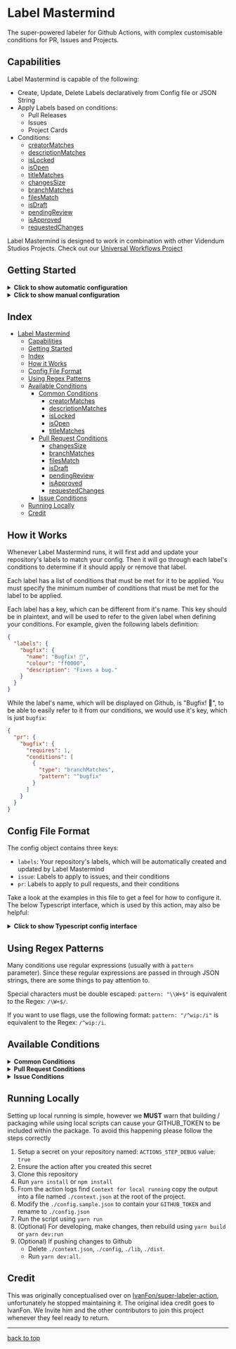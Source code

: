 # Label Mastermind

The super-powered labeler for Github Actions, with complex customisable conditions for PR, Issues and Projects.

## Capabilities

Label Mastermind is capable of the following:

- Create, Update, Delete Labels declaratively from Config file or JSON String
- Apply Labels based on conditions:
  - Pull Releases
  - Issues
  - Project Cards
- Conditions:
  - [creatorMatches](#creatormatches)
  - [descriptionMatches](#descriptionmatches)
  - [isLocked](#islocked)
  - [isOpen](#isopen)
  - [titleMatches](#titlematches)
  - [changesSize](#changessize)
  - [branchMatches](#branchmatches)
  - [filesMatch](#filesmatch)
  - [isDraft](#isdraft)
  - [pendingReview](#pendingreview)
  - [isApproved](#isapproved)
  - [requestedChanges](#requestedchanges)

Label Mastermind is designed to work in combination with other Videndum Studios Projects. Check out our [Universal Workflows Project](https://github.com/Videndum/Universal-GitAction-Workflows)

## Getting Started

<details>
  <summary><b>Click to show automatic configuration</b></summary>

The quickest way to get started with Label Mastermind is through our [Universal Workflows Project](https://github.com/Videndum/Universal-GitAction-Workflows)'s automatic installer.

**THIS IS UNDER CONSTRUCTION. PLEASE USE MANUAL CONFIGURATION**

</details>

<details>
  <summary><b>Click to show manual configuration</b></summary>
Create a new Github Actions workflow at `.github/workflows/label.yml`:

_Note: `actions/checkout` must be run first so that the labeler action can find your config file._

```yaml
on:
  issues: [opened, edited, closed, reopened]
  pull_request:
    types: [opened, edited, closed, reopened, ready_for_review, synchronize]

jobs:
  label:
    runs-on: ubuntu-latest
    name: Label issues and pull requests
    steps:
      - uses: actions/checkout@v2
      - uses: Videndum/label-mastermind@latest
        with:
          github-token: '${{ secrets.GITHUB_TOKEN }}'
```

Now create the labeler config file at `.github/labels.json`:

```json
{
  "labels": {
    "example": {
      "name": "example",
      "colour": "#00ff00",
      "description": "Example label"
    }
  },
  "issue": {
    "example": {
      "requires": 2,
      "conditions": [
        {
          "type": "titleMatches",
          "pattern": "example"
        },
        {
          "type": "isOpen"
        }
      ]
    }
  },
  "pr": {
    "example": {
      "requires": 1,
      "conditions": [
        {
          "type": "isDraft",
          "value": false
        }
      ]
    }
  },
  "skip_labeling": true,
  "delete_labels": true
}
```

Be sure that Github Actions is enabled for in your repository's settings. Label Mastermind will now run on your issues and pull requests.

</details>

## Index

- [Label Mastermind](#label-mastermind)
  - [Capabilities](#capabilities)
  - [Getting Started](#getting-started)
  - [Index](#index)
  - [How it Works](#how-it-works)
  - [Config File Format](#config-file-format)
  - [Using Regex Patterns](#using-regex-patterns)
  - [Available Conditions](#available-conditions)
    - [Common Conditions](#common-conditions)
      - [creatorMatches](#creatormatches)
      - [descriptionMatches](#descriptionmatches)
      - [isLocked](#islocked)
      - [isOpen](#isopen)
      - [titleMatches](#titlematches)
    - [Pull Request Conditions](#pull-request-conditions)
      - [changesSize](#changessize)
      - [branchMatches](#branchmatches)
      - [filesMatch](#filesmatch)
      - [isDraft](#isdraft)
      - [pendingReview](#pendingreview)
      - [isApproved](#isapproved)
      - [requestedChanges](#requestedchanges)
    - [Issue Conditions](#issue-conditions)
  - [Running Locally](#running-locally)
  - [Credit](#credit)

## How it Works

Whenever Label Mastermind runs, it will first add and update your repository's labels to match your config. Then it will go through each label's conditions to determine if it should apply or remove that label.

Each label has a list of conditions that must be met for it to be applied. You must specify the minimum number of conditions that must be met for the label to be applied.

Each label has a key, which can be different from it's name. This key should be in plaintext, and will be used to refer to the given label when defining your conditions. For example, given the following labels definition:

```json
{
  "labels": {
    "bugfix": {
      "name": "Bugfix! 🎉",
      "colour": "ff0000",
      "description": "Fixes a bug."
    }
  }
}
```

While the label's name, which will be displayed on Github, is "Bugfix! 🎉", to be able to easily refer to it from our conditions, we would use it's key, which is just `bugfix`:

```json
{
  "pr": {
    "bugfix": {
      "requires": 1,
      "conditions": [
        {
          "type": "branchMatches",
          "pattern": "^bugfix"
        }
      ]
    }
  }
}
```

## Config File Format

The config object contains three keys:

- `labels`: Your repository's labels, which will be automatically created and updated by Label Mastermind
- `issue`: Labels to apply to issues, and their conditions
- `pr`: Labels to apply to pull requests, and their conditions

Take a look at the examples in this file to get a feel for how to configure it. The below Typescript interface, which is used by this action, may also be helpful:

<details>
  <summary><b>Click to show Typescript config interface</b></summary>

```ts
interface Config {
  labels: {
    [key: string]: {
      name: string
      colour: string
      description: string
    }
  }
  issue: {
    [key: string]: {
      requires: number
      conditions: IssueCondition[]
    }
  }
  pr: {
    [key: string]: {
      requires: number
      conditions: PRCondition[]
    }
  }
  skip_labeling: string
  delete_labels: boolean
}
```

</details>

## Using Regex Patterns

Many conditions use regular expressions (usually with a `pattern` parameter).
Since these regular expressions are passed in through JSON strings, there are
some things to pay attention to.

Special characters must be double escaped: `pattern: "\\W+$"` is equivalent to the Regex: `/\W+$/`.

If you want to use flags, use the following format: `pattern: "/^wip:/i"` is equivalent to the Regex: `/^wip:/i`.

## Available Conditions

<details>
<summary><b>Common Conditions</b></summary>

### Common Conditions

#### creatorMatches

Checks if an issue or pull request's creator's username matches a Regex pattern.

Example:

```json
{
  "type": "creatorMatches",
  "pattern": "^foo"
}
```

#### descriptionMatches

Checks if an issue or pull request's description matches a Regex pattern.

Example:

```json
{
  "type": "descriptionMatches",
  "pattern": "foo.*bar"
}
```

#### isLocked

Checks if an issue or pull request is locked.

Example:

```json
{
  "type": "isLocked",
  "value": true
}
```

#### isOpen

Checks if an issue or pull request is open or closed.

Example:

```json
{
  "type": "isOpen",
  "value": true
}
```

#### titleMatches

Checks if an issue or pull request's title matches a Regex pattern.

Example:

```json
{
  "type": "titleMatches",
  "pattern": "/^wip:/i"
}
```

</details>

<details>
<summary><b>Pull Request Conditions</b></summary>
  
### Pull Request Conditions

#### changesSize

Checks if an pull request's changes against `min` & `max` values. Note: if `max` is `undefined` assumed value is `unlimited`

Example:

```json
{
  "type": "changesSize",
  "min": 0,
  "max": 100
}
```

#### branchMatches

Checks if branch name matches a Regex pattern.

Example:

```json
{
  "type": "branchMatches",
  "pattern": "^bugfix\\/"
}
```

#### filesMatch

Checks if the files modified in the pull request match a glob.

Globs are matched using the [minimatch](https://github.com/isaacs/minimatch) library.

Example:

```json
{
  "type": "filesMatch",
  "glob": "src/foo/**/*"
}
```

#### isDraft

Checks if a pull request is a draft.

Example:

```json
{
  "type": "isDraft",
  "value": true
}
```

#### pendingReview

Checks if a pull request has requested a review.

Example:

```json
{
  "type": "pendingReview",
  "value": true
}
```

#### isApproved

Checks if a pull request has requested a review.

Example:

```json
{
  "type": "isApproved",
  "value": true,
  "required": 1
}
```

#### requestedChanges

Checks if a pull request has requested a review.

Example:

```json
{
  "type": "requestedChanges",
  "value": true
}
```

</details>

<details>
<summary><b>Issue Conditions</b></summary>

### Issue Conditions

</details>

## Running Locally

Setting up local running is simple, however we **MUST** warn that building / packaging while using local scripts can cause your GITHUB_TOKEN to be included within the package. To avoid this happening please follow the steps correctly

1. Setup a secret on your repository named: `ACTIONS_STEP_DEBUG` value: `true`
2. Ensure the action after you created this secret
3. Clone this repository
4. Run `yarn install` or `npm install`
5. From the action logs find `Context for local running` copy the output into a file named `./context.json` at the root of the project.
6. Modify the `./config.sample.json` to contain your `GITHUB_TOKEN` and rename to `./config.json`
7. Run the script using `yarn run`
8. (Optional) For developing, make changes, then rebuild using `yarn build` or `yarn dev:run`
9. (Optional) If pushing changes to Github
   - Delete `./context.json`, `./config`, `./lib`, `./dist`.
   - Run `yarn dev:all`.

## Credit

This was originally conceptualised over on [IvanFon/super-labeler-action](https://github.com/IvanFon/super-labeler-action), unfortunately he stopped maintaining it. The original idea credit goes to IvanFon. We Invite him and the other contributors to join this project whenever they feel ready to return.

---

[back to top](#super-labeler-action)
